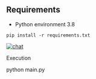 
## Requirements

- Python environment 3.8

```
pip install -r requirements.txt
```
[![chat](https://user-images.githubusercontent.com/35183817/210316696-76631fc0-f325-41f2-80e4-c24d5ef52016.jpg)](https://youtu.be/S3n_Oz5TcEw)

Execution


python main.py
